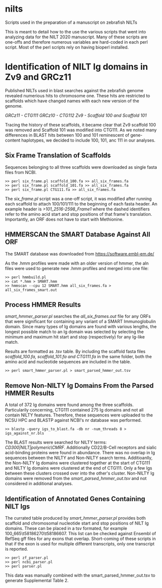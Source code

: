 # nilts
Scripts used in the preparation of a manuscript on zebrafish NILTs

This is meant to detail how to the use the various scripts that went into analyzing data for the NILT 2020 manuscript. Many of these scripts are one-offs and therefore numerous variables are hard-coded in each perl script. Most of the perl scripts rely on having bioperl installed.

# Identification of NILT Ig domains in Zv9 and GRCz11

Published NILTs used in blast searches against the zebrafish genome revealed numerious hits to chromosome one. These hits are restricted to scaffolds which have changed names with each new version of the genome.

*GRCz11 - CTG111*
*GRCz10 - CTG112*
*Zv9 - Scaffold 100 and Scaffold 101*

Tracing the history of these scaffolds, it became clear that Zv9 scaffold 100 was removed and Scaffold 101 was modified into CTG111. As we noted many differences in BLAST hits between 100 and 101 reminescent of gene-content haplotypes, we decided to include 100, 101, anc 111 in our analyses.

## Six Frame Translation of Scaffolds

Sequences belonging to all three scaffolds were downloaded as single fasta files from NCBI.

````
>> perl six_frame.pl scaffold_100.fa >> all_six_frames.fa 
>> perl six_frame.pl scaffold_101.fa >> all_six_frames.fa 
>> perl six_frame.pl CTG111.fa >> all_six_frames.fa
````

The *six_frame.pl* script was a one-off script, it was modified after running each scaffold to attach 100/101/111 to the beginning of each fasta header. An example header is *>101_2516-2598_Frame1* where the dashed identifiers refer to the amino acid start and stop positions of that frame's translation. Importantly, an ORF does not have to start with Methionine.

## HMMERSCAN the SMART Database Against All ORF

The SMART database was downloaded from https://software.embl-em.de/

As the .hmm profiles were made with an older version of hmmer, the aln files were used to generate new .hmm profiles and merged into one file:

````
>> perl hmmbuild.pl
>> cat *.hmm > SMART.hmm
>> hmmscan --cpu 12 SMART.hmm all_six_frames.fa > all_six_frames_smart.out
````

## Process HMMER Results

*smart_hmmer_parser.pl* searches the *all_six_frames.out* file for any ORFs that were significant for containing any variant of a SMART Immunoglobulin domain. Since many types of Ig domains are found with various lengths, the longest possible match to an Ig domain was selected by selecting the minimum and maximum hit start and stop (respectively) for any Ig-like match. 

Results are formatted as .tsv table. By including the scaffold fasta files *scaffold_100.fa, scaffold_101.fa and CTG111.fa* in the same folder, both the amino acid and nucleotide sequences are included in the table.

````
>> perl smart_hmmer_parser.pl > smart_parsed_hmmer_out.tsv
````

## Remove Non-NILTY Ig Domains From the Parsed HMMER Results

A total of 372 Ig domains were found among the three scaffolds. Particularily concerning, CTG111 contained 275 Ig domains and not all contain NILTY features. Therefore, these sequences were uploaded to the NCSU HPC and BLASTP against NCBI's nr database was performed.

````
>> blastp -query igs_to_blast.fa -db nr -num_threads 8 > igs_against_nr.bls
````

The BLAST results were searched for NILTY terms: *CD300|NILT|polymeric\CMRF*. Additionally CD22/B-Cell receptors and sialic acid-binding proteins were found in abundance. There was no overlap in Ig sequences between the NILTY and Non-NILTY search terms. Additioanlly, the Non-NILTY Ig domains were clustered together at the start of CTG111 and NILTY Ig domains were clustered at the end of CTG111. Only a few Igs between these clusters crossed over into the other's cluster. Non-NILTY Ig domains were removed from the *smart_parsed_hmmer_out.tsv* and not considered in additional analyses.

## Identification of Annotated Genes Containing NILT Igs

The currated table produced by *smart_hmmer_parser.pl* provides both scaffold and chromosomal nucleotide start and stop positions of NILT Ig domains. These can be placed in a tsv formated, for example 100_665\t58186270\t58186607. This list can be checked against Ensembl of RefSeq gff files for any exons that overlap. Short-coming of these scripts in that if the exon is used for multiple different transcripts, only one transcript is reported.

````
>> perl zf_parser.pl 
>> perl ncbi_parser.pl 
>> perl parser.pl
````
This data was manually combined with the smart_parsed_hmmer_out.tsv to generate Supplemental Table 2.








